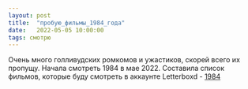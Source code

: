 ```yaml
---
layout: post
title:  "пробую_фильмы_1984_года"
date:   2022-05-05 10:00:00
tags: смотрю
---
```


Очень много голливудских ромкомов и ужастиков, скорей всего их пропущу. Начала смотреть 1984 в мае 2022. Составила список фильмов, которые буду смотреть в аккаунте Letterboxd - [1984](https://letterboxd.com/vickysled/watchlist/year/1984/)
